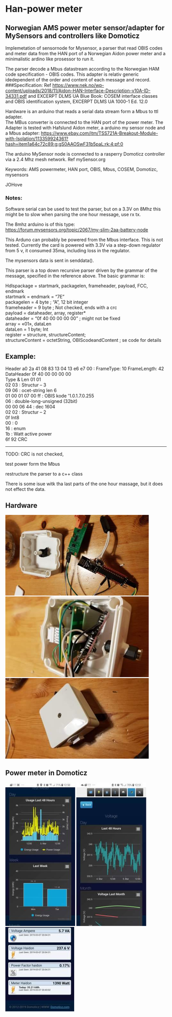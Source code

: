 # Han-power meter

 ## Norwegian AMS power meter sensor/adapter for MySensors and controllers like Domoticz
  
  Implemetation of sensornode for Mysensor, a parser that read OBIS codes and meter data from the HAN port of a Norwegian Aidon power meter and a minimalistic ardino like prosessor to run it.
  
  The parser decode a Mbus datastream according to the Norwegian HAM code specification - OBIS codes.
  This adapter is relativ generic idedependent of the order and content of each message and record.
  ###Specification:
  Ref https://www.nek.no/wp-content/uploads/2018/11/Aidon-HAN-Interface-Description-v10A-ID-34331.pdf
  and EXCERPT DLMS UA Blue Book: COSEM interface classes and OBIS identification system, EXCERPT DLMS UA 1000-1 Ed. 12.0
  
  Hardware is an arduino that reads a serial data stream form a Mbus to ttl adapter.  
  The MBus converter is connected to the HAN port of the power meter.
  The Adapter is tested with Hafslund Aidon meter, a arduino my sensor node and a Mbus adapter:
  https://www.ebay.com/itm/TSS721A-Breakout-Module-with-Isolation/113359924361?hash=item1a64c72c89:g:gS0AAOSwF31b5paL:rk:4:pf:0

  The arduino MySensor node is connected to a rasperry Domoticz controller via a 2.4 Mhz mesh network. Ref mySensor.org
  
  Keywords: AMS powermeter, HAN port, OBIS, Mbus, COSEM, Domotizc, mysensors
  
  JOHove

 ### Notes:
  Software serial can be used to test the parser,
  but on a 3.3V on 8Mhz this might be to slow when parsing the one hour message, use rx tx. 
  
  The 8mhz arduino is of this type:
  https://forum.mysensors.org/topic/2067/my-slim-2aa-battery-node
  
  This Arduno can probably be powered from the Mbus interface. This is not tested.
  Currently the card is powered with 3.3V via a step-down regulator from 5 v, it consumed 35ma, including loss in the regulator.

  The mysensors data is sent in senddata().

  This parser is a top down recursive parser driven by the grammar of the message,
  specified in the reference above.  The basic grammar is:

  Hdlspackage = startmark, packagelen, frameheader, payload, FCC, endmark<br/>
  startmark = endmark = “7E”<br/>
  packagelen = 4 byte ; “A”, 12 bit integer<br/>
  frameheader = 9 byte ; Not checked, ends with a crc<br/>
  payload = dataheader, array, register*<br/>
  dataheader = “0f 40 00 00 00 00”  ; might not be fixed<br/>
  array = «01», dataLen<br/>
  dataLen = 1 byte; Int<br/>
  register = structure, structureContent;<br/>
  structureContent = octetString, OBIScodeandContent  ; se code for details<br/>

  ## Example:

  Header   a0 2a 41 08 83 13 04 13 e6 e7 00 : FrameType: 10 FrameLength: 42<br/>
  DataHeader 0f 40 00 00 00 00<br/>
  Type & Len 01 01<br/>
  02 03  : Structur – 3  <br/>
  09 06  : ocet-string len 6<br/>
  01 00 01 07 00 ff : OBIS kode  '1.0.1.7.0.255<br/>
  06  : double-long-unsigned   (32bit)<br/>
  00 00 06 44  : dec 1604<br/>
  02 02 : Structur – 2 <br/>
  0f  Int8 <br/>
  00 : 0 <br/>
  16  : enum  <br/>
  1b : Watt active power<br/>
  6f 92  CRC<br/>

  ----
  TODO: CRC is not checked,
  
  test power form the Mbus
  
  restructure the parser to a c++ class
  
  There is some isue witk tha last parts of the one hour massage, but it does not effect the data.

## Hardware

![bilde1](bilder/20190307_202741.jpg)
![bilde2](bilder//20190307_203608.jpg)
![bilde3](bilder//20190307_203939.jpg)

## Power meter in Domoticz 

![bilde1](bilder/Screenshot_20190305-125031_Chrome.jpg)
![bilde2](bilder/Screenshot_20190305-125121_Chrome.jpg)
![bilde3](bilder/Screenshot_20190307-204804_Chrome.jpg)

